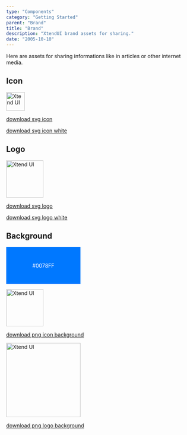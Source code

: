 ```yaml
---
type: "Components"
category: "Getting Started"
parent: "Brand"
title: "Brand"
description: "XtendUI brand assets for sharing."
date: "2005-10-10"
---
```


Here are assets for sharing informations like in articles or other internet media.

## Icon

<p></p>

<p>
  <img src="https://raw.githubusercontent.com/minimit/xtendui/beta/static/logo-icon.svg" loading="eager" alt="Xtend UI" width="50">
</p>

[download svg icon](https://raw.githubusercontent.com/minimit/xtendui/beta/static/logo-icon.svg)

[download svg icon white](https://raw.githubusercontent.com/minimit/xtendui/beta/static/logo-icon-white.svg)

## Logo

<p></p>

<p>
  <img src="https://raw.githubusercontent.com/minimit/xtendui/beta/static/logo.svg" loading="eager" alt="Xtend UI" width="100">
</p>

[download svg logo](https://raw.githubusercontent.com/minimit/xtendui/beta/static/logo.svg)

[download svg logo white](https://raw.githubusercontent.com/minimit/xtendui/beta/static/logo-white.svg)

## Background

<div style="width: 200px; height: 100px; display: flex; align-items: center; justify-content: center; background: #0078FF; color: white;">
  #0078FF
</div>

<p></p>

<p>
  <img src="https://raw.githubusercontent.com/minimit/xtendui/beta/static/apple-touch-icon.png" loading="eager" alt="Xtend UI" width="100">
</p>

[download png icon background](https://raw.githubusercontent.com/minimit/xtendui/beta/static/apple-touch-icon.png)

<p></p>

<p>
  <img src="https://raw.githubusercontent.com/minimit/xtendui/beta/static/social.png" loading="eager" alt="Xtend UI" width="200">
</p>

[download png logo background](https://raw.githubusercontent.com/minimit/xtendui/beta/static/social.png)
